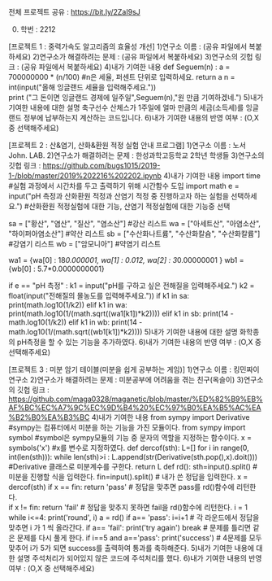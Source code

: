 전체 프로젝트 공유 : https://bit.ly/2ZaI9sJ

0. 학번 : 2212

[프로젝트 1 : 중력가속도 알고리즘의 효율성 개선]
1)연구소 이름 : (공유 파일에서 복붙하세요)
2)연구소가 해결하려는 문제 : (공유 파일에서 복붙하세요)
3)연구소의 깃헙 링크 : (공유 파일에서 복붙하세요)
4)내가 기여한 내용
def Seguem(n) :
    a = 700000000 * (n/100) #n은 세율, 퍼센트 단위로 입력하세요.
    return a
n = int(input("올해 잉글랜드 세율을 입력해주세요."))   
print ("그 돈이면 잉글랜드 경제에 일주일",Seguem(n),"원 만큼 기여하겠네.")
5)내가 기여한 내용에 대한 설명
축구선수 산체스가 1주일에 얼마 만큼의 세금(소득세)를 잉글랜드 정부에 납부하는지 계산하는 코드입니다.
6)내가 기여한 내용의 반영 여부 : (O,X 중 선택해주세요)

[프로젝트 2 : 산&염기, 산화&환원 적정 실험 안내 프로그램]
1)연구소 이름 : 노서John. LAB.
2)연구소가 해결하려는 문제 : 한성과학고등학교 2학년 학생들
3)연구소의 깃헙 링크 : https://github.com/bugs1015/2019-1-/blob/master/2019%202216%202202.ipynb
4)내가 기여한 내용
import time  #실험 과정에서 시간차를 두고 출력하기 위해 시간함수 도입
import math
e = input("pH 측정과 산화환원 적정과 산염기 적정 중 진행하고자 하는 실험을 선택하세요.")  #산화환원 적정실험에 대한 기능, 산염기 적정실험에 대한 기능중 선택

sa = ["황산", "염산", "질산", "염소산"]  #강산 리스트
wa = ["아세트산", "아염소산", "하이퍼아염소산"]  #약산 리스트
sb = ["수산화나트륨", "수산화칼슘", "수산화칼륨"]  #강염기 리스트
wb = ["암모니아"]  #약염기 리스트

wa1 = {wa[0] : 18*0.000001, wa[1] : 0.012, wa[2] : 3*0.00000001 }
wb1 = {wb[0] : 5.7*0.0000000001}

if e == "pH 측정" :
    k1 = input("pH를 구하고 싶은 전해질을 입력해주세요.")
    k2 = float(input("전해질의 몰농도를 입력해주세요."))
    if k1 in sa:
        print(math.log10(1/k2))
    elif k1 in wa:
        print(math.log10(1/(math.sqrt((wa1[k1])*k2))))
    elif k1 in sb:
        print(14 - math.log10(1/k2))
    elif k1 in wb:
        print(14 - math.log10(1/(math.sqrt((wb1[k1])*k2))))
5)내가 기여한 내용에 대한 설명
화학종의 pH측정을 할 수 있는 기능을 추가하였다.
6)내가 기여한 내용의 반영 여부 : (O,X 중 선택해주세요)

[프로젝트 3 : 미분 암기 테이블(미분을 쉽게 공부하는 게임)]
1)연구소 이름 : 킹민짜이 연구소
2)연구소가 해결하려는 문제 : 미분공부에 어려움을 겪는 친구(옥슬이)
3)연구소의 깃헙 링크 : https://github.com/maga0328/maganetic/blob/master/%ED%82%B9%EB%AF%BC%EC%A7%9C%EC%9D%B4%20%EC%97%B0%EA%B5%AC%EA%B2%B0%EA%B3%BC
4)내가 기여한 내용
from sympy import Derivative #sympy는 컴퓨터에서 미분을 하는 기능을 가진 모듈이다.
from sympy import symbol #symbol은 sympy모듈의 기능 중 문자의 역할을 지정하는 함수이다.
x = symbols('x') #x를 변수로 지정하였다.
def dercof(sth): 
    L=[]
    for i in range(0, int(len(sth))):
        while len(sth)>i :
             L.append(str(Derivative(sth.pop(),x).doit())) #Derivative 클래스로 미분계수를 구한다.
        return L
def rd():
    sth=input().split() # 미분을 진행할 식을 입력한다.
    fin=input().split() # 내가 쓴 정답을 입력한다.
    x = dercof(sth) 
    if x == fin:
        return 'pass' # 정답을 맞추면 pass를 rd()함수에 리턴한다.        
    if x != fin:
        return 'fail' # 정답을 맞추지 못하면 fail을 rd()함수에 리턴한다.
i = 1
while i<=4:
    print('round', i)
    a = rd()
    if a== 'pass':
        i=i+1 # 각 라운드에서 정답을 맞추면 i 가 1 씩 올라간다.
    if a== 'fail':
        print('try again')
        break # 문제를 틀리면 같은 문제를 다시 풀게 한다.
    if i==5 and a=='pass':
        print('success') # 4문제를 모두 맞추어 i가 5가 되면 success를 출력하여 통과를 축하해준다.
5)내가 기여한 내용에 대한 설명
주석처리가 되어있지 않은 코드에 주석처리를 했다.
6)내가 기여한 내용의 반영 여부 : (O,X 중 선택해주세요)
